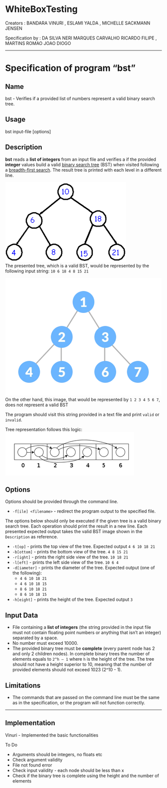 # WhiteBoxTesting


Creators : BANDARA VINURI , ESLAMI YALDA , MICHELLE SACKMANN JENSEN

Specification by : DA SILVA NERI MARQUES CARVALHO RICARDO FILIPE , MARTINS ROMAO JOAO DIOGO

<hr>
<div>
    <div id="m_doc" class="m_markdown-body m_container-fluid m_comment-inner m_comment-enabled"><h1 id="m_Specification-of-program-“bst”"><a class="m_anchor m_hidden-xs" title="Specification-of-program-“bst”" rel="noreferrer"><span class="m_octicon m_octicon-link"></span></a><span>Specification of program “bst”</span></h1><h2 id="m_Name"><a class="m_anchor m_hidden-xs" title="Name" rel="noreferrer"><span class="m_octicon m_octicon-link"></span></a><span>Name</span></h2><p><span>bst - Verifies if a provided list of numbers represent a valid binary search tree.</span></p><h2 id="m_Usage"><a class="m_anchor m_hidden-xs" title="Usage" rel="noreferrer"><span class="m_octicon m_octicon-link"></span></a><span>Usage</span></h2><p><span>bst input-file [options]</span></p><h2 id="m_Description"><a class="m_anchor m_hidden-xs" title="Description" rel="noreferrer"><span class="m_octicon m_octicon-link"></span></a><span>Description</span></h2><p><strong><span>bst</span></strong><span> reads a </span><strong><span>list of integers</span></strong><span> from an input file and verifies a if the provided </span><strong><span>integer</span></strong><span> values build a valid </span><a href="https://www.google.com/url?q=https://en.wikipedia.org/wiki/Binary_search_tree&amp;source=gmail-html&amp;ust=1668091938013000&amp;usg=AOvVaw0oIpC0dT9Y36usu6c0pSZR" rel="noopener noreferrer" target="_blank"><span>binary search tree</span></a><span> (BST) when visited following a </span><a href="https://www.google.com/url?q=https://en.wikipedia.org/wiki/Breadth-first_search&amp;source=gmail-html&amp;ust=1668091938013000&amp;usg=AOvVaw0Fvz3_xfurTNKylJWiVwCb" rel="noopener noreferrer" target="_blank"><span>breadth-first search</span></a><span>. The result tree is printed with each level in a different line.</span></p><p><img src="bst_files/unnamed.png" alt=""><br>
<span>The presented tree, which is a valid BST, would be represented by the following input string: </span><code>10 6 18 4 8 15 21</code></p><p><img src="bst_files/unnamed(1).png" alt=""><br>
<span>On the other hand, this image, that would be represented by </span><code>1 2 3 4 5 6 7</code><span>, does not represent a valid BST</span></p><p><span>The program should visit this string provided in a text file and print </span><code>valid</code><span> or </span><code>invalid</code><span>.</span></p><p><span>Tree representation follows this logic:</span><br>
<img src="bst_files/unnamed(2).png" alt=""></p><h2 id="m_Options"><a class="m_anchor m_hidden-xs" title="Options" rel="noreferrer"><span class="m_octicon m_octicon-link"></span></a><span>Options</span></h2><p><span>Options should be provided through the command line.</span></p><ul>
<li><code>-f[ile] &lt;filename&gt;</code><span> - redirect the program output to the specified file.</span></li>
</ul><p><span>The options below should only be executed if the given tree is a valid binary search tree. Each operation should print the result in a new line. Each presented expected output takes the valid BST image shown in the </span><code>Description</code><span> as reference.</span></p><ul>
<li><code>-t[op]</code><span> - prints the top view of the tree. Expected output </span><code>4 6 10 18 21</code></li>
<li><code>-b[ottom]</code><span> - prints the bottom view of the tree. </span><code>4 8 15 21</code></li>
<li><code>-r[ight]</code><span> - prints the right side view of the tree. </span><code>10 18 21</code></li>
<li><code>-l[eft]</code><span> - prints the left side view of the tree. </span><code>10 6 4</code></li>
<li><code>-d[iameter]</code><span> - prints the diameter of the tree. Expected output (one of the following):</span>
<ul>
<li><code>4 6 10 18 21</code></li>
<li><code>4 6 10 18 15</code></li>
<li><code>8 6 10 18 21</code></li>
<li><code>8 6 10 18 15</code></li>
</ul>
</li>
<li><code>-h[eight]</code><span> - prints the height of the tree. Expected output </span><code>3</code></li>
</ul><h2 id="m_Input-Data"><a class="m_anchor m_hidden-xs" title="Input-Data" rel="noreferrer"><span class="m_octicon m_octicon-link"></span></a><span>Input Data</span></h2><ul>
<li><span>File containing a </span><strong><span>list of integers</span></strong><span> (the string provided in the input file must not contain floating point numbers or anything that isn’t an integer) separated by a space.</span></li>
<li><span>No number must exceed 10000.</span></li>
<li><span>The provided binary tree must be </span><strong><span>complete</span></strong><span> (every parent node has 2 and only 2 children nodes). In complete binary trees the number of elements equals to </span><code>2^h – 1</code><span> where </span><code>h</code><span> is the height of the tree. The tree should not have a height superior to 10, meaning that the number of provided elements should not exceed 1023 (2^10 - 1).</span></li>
</ul><h2 id="m_Limitations"><a class="m_anchor m_hidden-xs" title="Limitations" rel="noreferrer"><span class="m_octicon m_octicon-link"></span></a><span>Limitations</span></h2><ul>
<li><span>The commands that are passed on the command line must be the same as in the specification, or the program will not function correctly.</span></li>
</ul></div>
    
</div>


<hr>

<div>
<h2> Implementation </h2>

Vinuri - Implemented the basic functionalities

To Do 
<ul>
<li> Arguments should be integers, no floats etc</li>
<li>Check argument validity</li>
<li>File not found error</li>
<li>Check input validity - each node should be less than x</li>
<li>Check if the binary tree is complete using the height and the number of elements</li>
</ul>

</div>



